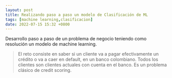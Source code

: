 ```yaml
---
layout: post
title: Realizando paso a paso un modelo de Clasificación de ML
tags: [machine learning,clasificacion]
date: 2022-07-15 15:32 +0800
---
```


Desarrollo paso a paso de un problema de negocio teniendo como resolución un modelo de machine learning.

> El reto consiste en saber si un cliente va a pagar efectivamente un crédito o va a caer en default, en un banco colombiano. Todos los clientes son clientes actuales con cuenta en el banco. Es un problema clásico de credit scoring.

